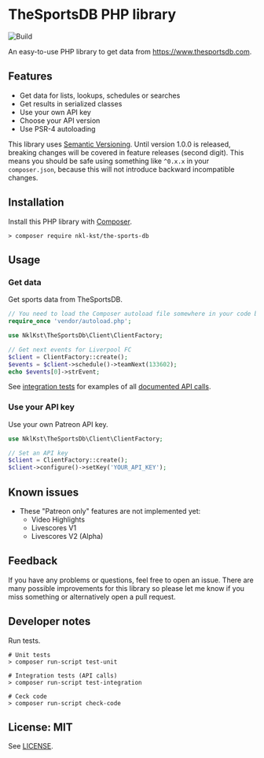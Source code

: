 # TheSportsDB PHP library

![Build](https://github.com/nkl-kst/the-sports-db/workflows/Build/badge.svg)

An easy-to-use PHP library to get data from https://www.thesportsdb.com.

## Features

- Get data for lists, lookups, schedules or searches
- Get results in serialized classes
- Use your own API key
- Choose your API version
- Use PSR-4 autoloading

This library uses [Semantic Versioning](https://semver.org). Until version 1.0.0 is released, breaking changes will be 
covered in feature releases (second digit). This means you should be safe using something like `^0.x.x` in your 
`composer.json`, because this will not introduce backward incompatible changes.

## Installation

Install this PHP library with [Composer](https://getcomposer.org).

```shell
> composer require nkl-kst/the-sports-db
```

## Usage

### Get data

Get sports data from TheSportsDB.

```php
// You need to load the Composer autoload file somewhere in your code before
require_once 'vendor/autoload.php';

use NklKst\TheSportsDb\Client\ClientFactory;

// Get next events for Liverpool FC
$client = ClientFactory::create();
$events = $client->schedule()->teamNext(133602);
echo $events[0]->strEvent;
```

See [integration tests](https://github.com/nkl-kst/the-sports-db/tree/master/test/integration) for examples of all 
[documented API calls](https://www.thesportsdb.com/api.php).

### Use your API key

Use your own Patreon API key.

```php
use NklKst\TheSportsDb\Client\ClientFactory;

// Set an API key
$client = ClientFactory::create();
$client->configure()->setKey('YOUR_API_KEY');
```

## Known issues

- These "Patreon only" features are not implemented yet:
  - Video Highlights
  - Livescores V1
  - Livescores V2 (Alpha)


## Feedback

If you have any problems or questions, feel free to open an issue. There are many possible improvements for this 
library so please let me know if you miss something or alternatively open a pull request.

## Developer notes

Run tests.

```shell
# Unit tests
> composer run-script test-unit

# Integration tests (API calls)
> composer run-script test-integration

# Ceck code
> composer run-script check-code
```

## License: MIT

See [LICENSE](LICENSE.md).
